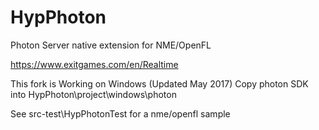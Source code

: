 HypPhoton
=========

Photon Server native extension for NME/OpenFL

https://www.exitgames.com/en/Realtime

This fork is Working on Windows (Updated May 2017)
Copy photon SDK into HypPhoton\project\windows\photon

See src-test\HypPhotonTest for a nme/openfl sample
